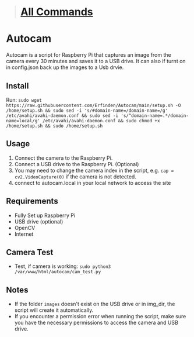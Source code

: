 ># [All Commands](https://github.com/nanocraftmr/Autocam/blob/main/manuel.txt)
###
# Autocam
Autocam is a script for Raspberry Pi that captures an image from the camera every 30 minutes and saves it to a USB drive. It can also if turnt on in config.json back up the images to a Usb drvie. 

## Install

Run: 
`sudo wget https://raw.githubusercontent.com/Erfinden/Autocam/main/setup.sh -O /home/setup.sh && sudo sed -i 's/#domain-name=/domain-name=/g' /etc/avahi/avahi-daemon.conf && sudo sed -i 's/^domain-name=.*/domain-name=local/g' /etc/avahi/avahi-daemon.conf && sudo chmod +x /home/setup.sh && sudo /home/setup.sh
`

## Usage

1. Connect the camera to the Raspberry Pi.
2. Connect a USB drive to the Raspberry Pi. (Optional)
3. You may need to change the camera index in the script, e.g. `cap = cv2.VideoCapture(0)` if the camera is not detected.
4. connect to autocam.local in your local network to access the site 

## Requirements

- Fully Set up Raspberry Pi 
- USB drive (optional)
- OpenCV
- Internet

## Camera Test
 
- Test, if camera is working: `sudo python3 /var/www/html/autocam/cam_test.py`



## Notes

- If the folder `images` doesn't exist on the USB drive or in img_dir, the script will create it automatically.
- If you encounter a permission error when running the script, make sure you have the necessary permissions to access the camera and USB drive.
